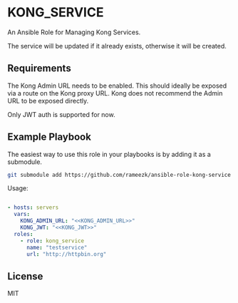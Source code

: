 KONG_SERVICE
=========

An Ansible Role for Managing Kong Services. 

The service will be updated if it already exists, otherwise it will be created.

Requirements
------------

The Kong Admin URL needs to be enabled. This should ideally be exposed via a route on the Kong proxy URL. Kong does not recommend the Admin URL to be exposed directly.

Only JWT auth is supported for now. 

Example Playbook
----------------

The easiest way to use this role in your playbooks is by adding it as a submodule.
```bash
git submodule add https://github.com/rameezk/ansible-role-kong-service roles/kong_service
```

Usage:
```yaml

- hosts: servers
  vars:
    KONG_ADMIN_URL: "<<KONG_ADMIN_URL>>"
    KONG_JWT: "<<KONG_JWT>>"
  roles:
    - role: kong_service
      name: "testservice"
      url: "http://httpbin.org"
```

License
-------

MIT

